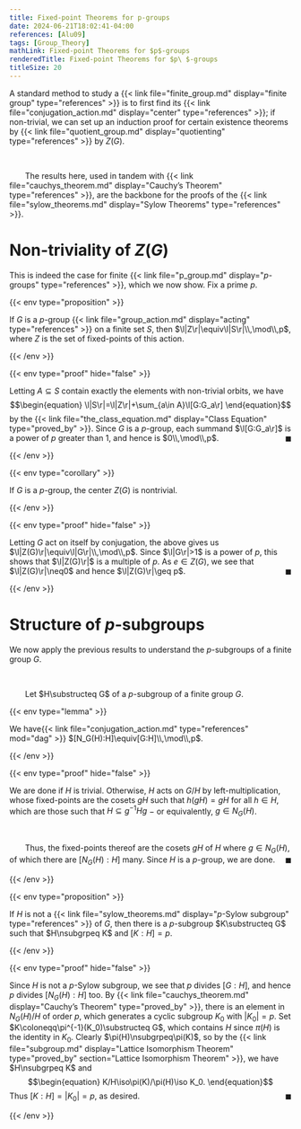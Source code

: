 ```yaml
---
title: Fixed-point Theorems for p-groups
date: 2024-06-21T18:02:41-04:00
references: [Alu09]
tags: [Group_Theory]
mathLink: Fixed-point Theorems for $p$-groups
renderedTitle: Fixed-point Theorems for $p\ $-groups
titleSize: 20
---
```


A standard method to study a {{< link file="finite_group.md" display="finite group" type="references" >}} is to first find its {{< link file="conjugation_action.md" display="center" type="references" >}}; if non-trivial, we can set up an induction proof for certain existence theorems by {{< link file="quotient_group.md" display="quotienting" type="references" >}} by $Z(G)$.

<br>

&emsp;&emsp;The results here, used in tandem with {{< link file="cauchys_theorem.md" display="Cauchy’s Theorem" type="references" >}}, are the backbone for the proofs of the {{< link file="sylow_theorems.md" display="Sylow Theorems" type="references" >}}.

# Non-triviality of $Z(G)$

This is indeed the case for finite {{< link file="p_group.md" display="$p$-groups" type="references" >}}, which we now show. Fix a prime $p$.

{{< env type="proposition" >}}

If $G$ is a $p$-group {{< link file="group_action.md" display="acting" type="references" >}} on a finite set $S$, then $\l|Z\r|\equiv\l|S\r|\\,\mod\\,p$, where $Z$ is the set of fixed-points of this action.

{{< /env >}}

{{< env type="proof" hide="false" >}}

Letting $A\subseteq S$ contain exactly the elements with non-trivial orbits, we have
$$\begin{equation}
    \l|S\r|=\l|Z\r|+\sum_{a\in A}\l[G:G_a\r]
\end{equation}$$
by the {{< link file="the_class_equation.md" display="Class Equation" type="proved_by" >}}. Since $G$ is a $p$-group, each summand $\l[G:G_a\r]$ is a power of $p$ greater than $1$, and hence is $0\\,\mod\\,p$.<span style="float:right;">$\blacksquare$</span>

{{< /env >}}

{{< env type="corollary" >}}

If $G$ is a $p$-group, the center $Z(G)$ is nontrivial.

{{< /env >}}

{{< env type="proof" hide="false" >}}

Letting $G$ act on itself by conjugation, the above gives us $\l|Z(G)\r|\equiv\l|G\r|\\,\mod\\,p$. Since $\l|G\r|>1$ is a power of $p$, this shows that $\l|Z(G)\r|$ is a multiple of $p$. As $e\in Z(G)$, we see that $\l|Z(G)\r|\neq0$ and hence $\l|Z(G)\r|\geq p$.<span style="float:right;">$\blacksquare$</span>

{{< /env >}}

# Structure of $p$-subgroups

We now apply the previous results to understand the $p$-subgroups of a finite group $G$.

<br>

&emsp;&emsp;Let $H\substructeq G$ of a $p$-subgroup of a finite group $G$.

{{< env type="lemma" >}}

We have{{< link file="conjugation_action.md" type="references" mod="dag" >}} $[N_G(H):H]\equiv[G:H]\\,\mod\\,p$.

{{< /env >}}

{{< env type="proof" hide="false" >}}

We are done if $H$ is trivial. Otherwise, $H$ acts on $G/H$ by left-multiplication, whose fixed-points are the cosets $gH$ such that $h(gH)=gH$ for all $h\in H$, which are those such that $H\subseteq g^{-1}Hg$ $-$ or equivalently, $g\in N_G(H)$.

<br>

&emsp;&emsp;Thus, the fixed-points thereof are the cosets $gH$ of $H$ where $g\in N_G(H)$, of which there are $[N_G(H):H]$ many. Since $H$ is a $p$-group, we are done.<span style="float:right;">$\blacksquare$</span>

{{< /env >}}

{{< env type="proposition" >}}

If $H$ is not a {{< link file="sylow_theorems.md" display="$p$-Sylow subgroup" type="references" >}} of $G$, then there is a $p$-subgroup $K\substructeq G$ such that $H\nsubgrpeq K$ and $[K:H]=p$.

{{< /env >}}

{{< env type="proof" hide="false" >}}

Since $H$ is not a $p$-Sylow subgroup, we see that $p$ divides $[G:H]$, and hence $p$ divides $[N_G(H):H]$ too. By {{< link file="cauchys_theorem.md" display="Cauchy’s Theorem" type="proved_by" >}}, there is an element in $N_G(H)/H$ of order $p$, which generates a cyclic subgroup $K_0$ with $|K_0|=p$. Set $K\coloneqq\pi^{-1}(K_0)\substructeq G$, which contains $H$ since $\pi(H)$ is the identity in $K_0$. Clearly $\pi(H)\nsubgrpeq\pi(K)$, so by the {{< link file="subgroup.md" display="Lattice Isomorphism Theorem" type="proved_by" section="Lattice Isomorphism Theorem" >}}, we have $H\nsubgrpeq K$ and
$$\begin{equation}
    K/H\iso\pi(K)/\pi(H)\iso K_0.
\end{equation}$$
Thus $[K:H]=|K_0|=p$, as desired.<span style="float:right;">$\blacksquare$</span>

{{< /env >}}
